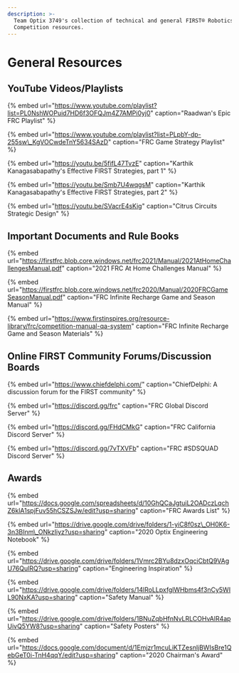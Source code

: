 ```yaml
---
description: >-
  Team Optix 3749's collection of technical and general FIRST® Robotics
  Competition resources.
---
```


# General Resources

## YouTube Videos/Playlists

{% embed url="https://www.youtube.com/playlist?list=PL0NshWOPuid7HD6f3OFQJm4Z7AMPi0yj0" caption="Raadwan\'s Epic FRC Playlist" %}

{% embed url="https://www.youtube.com/playlist?list=PLpbY-dp-255sw\_KgVOCwdeTnY5634SAzD" caption="FRC Game Strategy Playlist" %}

{% embed url="https://youtu.be/5fifL47TvzE" caption="Karthik Kanagasabapathy\'s Effective FIRST Strategies, part 1" %}

{% embed url="https://youtu.be/Smb7U4wqgsM" caption="Karthik Kanagasabapathy\'s Effective FIRST Strategies, part 2" %}

{% embed url="https://youtu.be/SVacrE4sKig" caption="Citrus Circuits Strategic Design" %}

## Important Documents and Rule Books

{% embed url="https://firstfrc.blob.core.windows.net/frc2021/Manual/2021AtHomeChallengesManual.pdf" caption="2021 FRC At Home Challenges Manual" %}

{% embed url="https://firstfrc.blob.core.windows.net/frc2020/Manual/2020FRCGameSeasonManual.pdf" caption="FRC Infinite Recharge Game and Season Manual" %}

{% embed url="https://www.firstinspires.org/resource-library/frc/competition-manual-qa-system" caption="FRC Infinite Recharge Game and Season Materials" %}

## Online FIRST Community Forums/Discussion Boards

{% embed url="https://www.chiefdelphi.com/" caption="ChiefDelphi: A discussion forum for the FIRST community" %}

{% embed url="https://discord.gg/frc" caption="FRC Global Discord Server" %}

{% embed url="https://discord.gg/FHdCMkG" caption="FRC California Discord Server" %}

{% embed url="https://discord.gg/7vTXVFb" caption="FRC \#SDSQUAD Discord Server" %}

## Awards

{% embed url="https://docs.google.com/spreadsheets/d/10GhQCaJgtuiL2OADczLqchZ6klA1spjFuv55hCSZSJw/edit?usp=sharing" caption="FRC Awards List" %}

{% embed url="https://drive.google.com/drive/folders/1-yiC8f0sz\_OH0K6-3n3BInm\_ONkzIiyz?usp=sharing" caption="2020 Optix Engineering Notebook" %}

{% embed url="https://drive.google.com/drive/folders/1Vmrc2BYu8dzxOqciCbtQ9VAgU76QulRQ?usp=sharing" caption="Engineering Inspiration" %}

{% embed url="https://drive.google.com/drive/folders/14lRoLLpxfglWHbms4f3nCy5WIL90NxKA?usp=sharing" caption="Safety Manual" %}

{% embed url="https://drive.google.com/drive/folders/1BNuZqbHfnNvLRLCOHvAlR4apUivQ5YW8?usp=sharing" caption="Safety Posters" %}

{% embed url="https://docs.google.com/document/d/1Emjzr1mcuLiKTZesnljBWIsBre1QebGeT0i-TnH4qqY/edit?usp=sharing" caption="2020 Chairman\'s Award" %}

